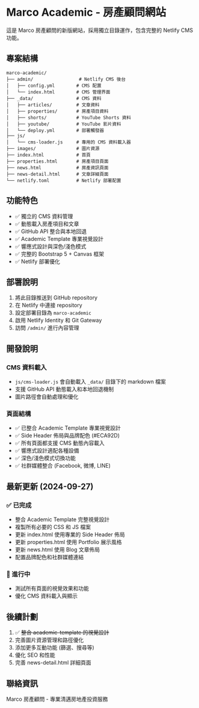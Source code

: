 # Marco Academic - 房產顧問網站

這是 Marco 房產顧問的新版網站，採用獨立目錄運作，包含完整的 Netlify CMS 功能。

## 專案結構

```
marco-academic/
├── admin/                 # Netlify CMS 後台
│   ├── config.yml        # CMS 配置
│   └── index.html        # CMS 管理界面
├── _data/                # CMS 資料
│   ├── articles/         # 文章資料
│   ├── properties/       # 房產項目資料
│   ├── shorts/           # YouTube Shorts 資料
│   ├── youtube/          # YouTube 影片資料
│   └── deploy.yml        # 部署觸發器
├── js/
│   └── cms-loader.js     # 專用的 CMS 資料載入器
├── images/               # 圖片資源
├── index.html            # 首頁
├── properties.html       # 房產項目頁面
├── news.html             # 房產資訊頁面
├── news-detail.html      # 文章詳細頁面
└── netlify.toml          # Netlify 部署配置
```

## 功能特色

- ✅ 獨立的 CMS 資料管理
- ✅ 動態載入房產項目和文章
- ✅ GitHub API 整合與本地回退
- ✅ Academic Template 專業視覺設計
- ✅ 響應式設計與深色/淺色模式
- ✅ 完整的 Bootstrap 5 + Canvas 框架
- ✅ Netlify 部署優化

## 部署說明

1. 將此目錄推送到 GitHub repository
2. 在 Netlify 中連接 repository
3. 設定部署目錄為 `marco-academic`
4. 啟用 Netlify Identity 和 Git Gateway
5. 訪問 `/admin/` 進行內容管理

## 開發說明

### CMS 資料載入

- `js/cms-loader.js` 會自動載入 `_data/` 目錄下的 markdown 檔案
- 支援 GitHub API 動態載入和本地回退機制
- 圖片路徑會自動處理和優化

### 頁面結構

- ✅ 已整合 Academic Template 專業視覺設計
- ✅ Side Header 佈局與品牌配色 (#ECA92D)
- ✅ 所有頁面都支援 CMS 動態內容載入
- ✅ 響應式設計適配各種設備
- ✅ 深色/淺色模式切換功能
- ✅ 社群媒體整合 (Facebook, 微博, LINE)

## 最新更新 (2024-09-27)

### ✅ 已完成
- 整合 Academic Template 完整視覺設計
- 複製所有必要的 CSS 和 JS 檔案
- 更新 index.html 使用專業的 Side Header 佈局
- 更新 properties.html 使用 Portfolio 展示風格
- 更新 news.html 使用 Blog 文章佈局
- 配置品牌配色和社群媒體連結

### 🔄 進行中
- 測試所有頁面的視覺效果和功能
- 優化 CMS 資料載入與顯示

## 後續計劃

1. ✅ ~~整合 academic-template 的視覺設計~~
2. 完善圖片資源管理和路徑優化
3. 添加更多互動功能 (篩選、搜尋等)
4. 優化 SEO 和性能
5. 完善 news-detail.html 詳細頁面

## 聯絡資訊

Marco 房產顧問 - 專業清邁房地產投資服務
